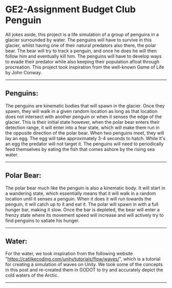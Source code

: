 # GE2-Assignment Budget Club Penguin

All jokes aside, this project is a life simulation of a group of penguins in a glacier surrounded by water. The penguins will have to survive in this glacier, whilst having one of their natural predators also there, the polar bear. The bear will try to track a penguin, and once he does he will then follow him and eventually kill him. The penguins will have to develop ways to evade their predator while also keeping their population afloat through procreation. This project took inspiration from the well-known Game of Life by John Conway.

________________________________________________________________________________________________________________________________________________________________

## Penguins:

The penguins are kinematic bodies that will spawn in the glacier. Once they spawn, they will walk in a given random location as long as that location does not intersect with another penguin or when it senses the edge of the glacier. This is their initial state however, when the polar bear enters their detection range, it will enter into a fear state, which will make them run in the opposite direction of the polar bear. When two penguins meet, they will lay an egg. The egg will take approximately 3-4 seconds to hatch. While it's an egg the predator will not target it. The penguins will need to periodically feed themselves by eating the fish that comes ashore by the rising sea water.

________________________________________________________________________________________________________________________________________________________________

## Polar Bear:

The polar bear much like the penguin is also a kinematic body. It will start in a wandering state, which essentially means that it will walk in a random location until it senses a penguin. When it does it will run towards the penguin, it will catch up to it and eat it. The polar will spawn in with a full hunger bar, making it slow. Once the bar is depleted, the bear will enter a frenzy state where its movement speed will increase and will actively try to find penguins to satiate his hunger.

________________________________________________________________________________________________________________________________________________________________

## Water:

For the water, we took inspiration from the following website "https://catlikecoding.com/unity/tutorials/flow/waves/", which is a tutorial for creating a simulation of waves on Unity. We took some of the concepts in this post and re-created them in GODOT to try and accurately depict the cold waters of the Arctic.

________________________________________________________________________________________________________________________________________________________________
